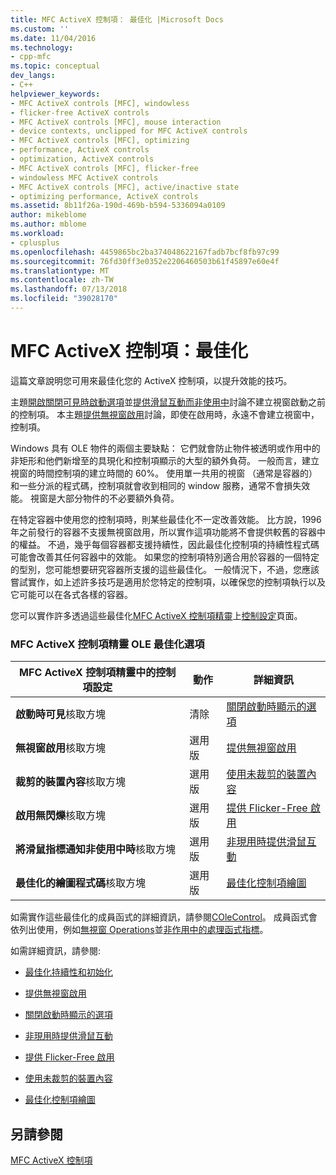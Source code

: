 ```yaml
---
title: MFC ActiveX 控制項： 最佳化 |Microsoft Docs
ms.custom: ''
ms.date: 11/04/2016
ms.technology:
- cpp-mfc
ms.topic: conceptual
dev_langs:
- C++
helpviewer_keywords:
- MFC ActiveX controls [MFC], windowless
- flicker-free ActiveX controls
- MFC ActiveX controls [MFC], mouse interaction
- device contexts, unclipped for MFC ActiveX controls
- MFC ActiveX controls [MFC], optimizing
- performance, ActiveX controls
- optimization, ActiveX controls
- MFC ActiveX controls [MFC], flicker-free
- windowless MFC ActiveX controls
- MFC ActiveX controls [MFC], active/inactive state
- optimizing performance, ActiveX controls
ms.assetid: 8b11f26a-190d-469b-b594-5336094a0109
author: mikeblome
ms.author: mblome
ms.workload:
- cplusplus
ms.openlocfilehash: 4459865bc2ba374048622167fadb7bcf8fb97c99
ms.sourcegitcommit: 76fd30ff3e0352e2206460503b61f45897e60e4f
ms.translationtype: MT
ms.contentlocale: zh-TW
ms.lasthandoff: 07/13/2018
ms.locfileid: "39028170"
---
```

# <a name="mfc-activex-controls-optimization"></a>MFC ActiveX 控制項：最佳化
這篇文章說明您可用來最佳化您的 ActiveX 控制項，以提升效能的技巧。  
  
 主題[開啟關閉可見時啟動選項](../mfc/turning-off-the-activate-when-visible-option.md)並[提供滑鼠互動而非使用中](../mfc/providing-mouse-interaction-while-inactive.md)討論不建立視窗啟動之前的控制項。 本主題[提供無視窗啟用](../mfc/providing-windowless-activation.md)討論，即使在啟用時，永遠不會建立視窗中，控制項。  
  
 Windows 具有 OLE 物件的兩個主要缺點： 它們就會防止物件被透明或作用中的非矩形和他們新增至的具現化和控制項顯示的大型的額外負荷。 一般而言，建立視窗的時間控制項的建立時間的 60%。 使用單一共用的視窗 （通常是容器的） 和一些分派的程式碼，控制項就會收到相同的 window 服務，通常不會損失效能。 視窗是大部分物件的不必要額外負荷。  
  
 在特定容器中使用您的控制項時，則某些最佳化不一定改善效能。 比方說，1996 年之前發行的容器不支援無視窗啟用，所以實作這項功能將不會提供較舊的容器中的權益。 不過，幾乎每個容器都支援持續性，因此最佳化控制項的持續性程式碼可能會改善其任何容器中的效能。 如果您的控制項特別適合用於容器的一個特定的型別，您可能想要研究容器所支援的這些最佳化。 一般情況下，不過，您應該嘗試實作，如上述許多技巧是適用於您特定的控制項，以確保您的控制項執行以及它可能可以在各式各樣的容器。  
  
 您可以實作許多透過這些最佳化[MFC ActiveX 控制項精靈](../mfc/reference/mfc-activex-control-wizard.md)上[控制設定](../mfc/reference/control-settings-mfc-activex-control-wizard.md)頁面。  
  
### <a name="mfc-activex-control-wizard-ole-optimization-options"></a>MFC ActiveX 控制項精靈 OLE 最佳化選項  
  
|MFC ActiveX 控制項精靈中的控制項設定|動作|詳細資訊|  
|-------------------------------------------------------|------------|----------------------|  
|**啟動時可見**核取方塊|清除|[關閉啟動時顯示的選項](../mfc/turning-off-the-activate-when-visible-option.md)|  
|**無視窗啟用**核取方塊|選用版|[提供無視窗啟用](../mfc/providing-windowless-activation.md)|  
|**裁剪的裝置內容**核取方塊|選用版|[使用未裁剪的裝置內容](../mfc/using-an-unclipped-device-context.md)|  
|**啟用無閃爍**核取方塊|選用版|[提供 Flicker-Free 啟用](../mfc/providing-flicker-free-activation.md)|  
|**將滑鼠指標通知非使用中時**核取方塊|選用版|[非現用時提供滑鼠互動](../mfc/providing-mouse-interaction-while-inactive.md)|  
|**最佳化的繪圖程式碼**核取方塊|選用版|[最佳化控制項繪圖](../mfc/optimizing-control-drawing.md)|  
  
 如需實作這些最佳化的成員函式的詳細資訊，請參閱[COleControl](../mfc/reference/colecontrol-class.md)。 成員函式會依列出使用，例如[無視窗 Operations](http://msdn.microsoft.com/e9e28f79-9a70-4ae4-a5aa-b3e92f1904df)並[非作用中的處理函式指標](http://msdn.microsoft.com/e9e28f79-9a70-4ae4-a5aa-b3e92f1904df)。  
  
 如需詳細資訊，請參閱:  
  
-   [最佳化持續性和初始化](../mfc/optimizing-persistence-and-initialization.md)  
  
-   [提供無視窗啟用](../mfc/providing-windowless-activation.md)  
  
-   [關閉啟動時顯示的選項](../mfc/turning-off-the-activate-when-visible-option.md)  
  
-   [非現用時提供滑鼠互動](../mfc/providing-mouse-interaction-while-inactive.md)  
  
-   [提供 Flicker-Free 啟用](../mfc/providing-flicker-free-activation.md)  
  
-   [使用未裁剪的裝置內容](../mfc/using-an-unclipped-device-context.md)  
  
-   [最佳化控制項繪圖](../mfc/optimizing-control-drawing.md)  
  
## <a name="see-also"></a>另請參閱  
 [MFC ActiveX 控制項](../mfc/mfc-activex-controls.md)

